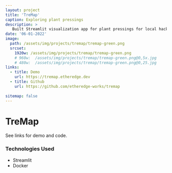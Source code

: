 ```yaml
---
layout: project
title: 'TreMap'
caption: Exploring plant pressings
description: >
   Built Streamlit visualization app for plant pressings for local hackathon.
date: '06-01-2022'
image: 
  path: /assets/img/projects/tremap/tremap-green.png
  srcset: 
    1920w: /assets/img/projects/tremap/tremap-green.png
    # 960w:  /assets/img/projects/tremap/tremap-green.png@0,5x.jpg
    # 480w:  /assets/img/projects/tremap/tremap-green.png@0,25.jpg
links:
  - title: Demo
    url: https://tremap.etheredge.dev
  - title: Github
    url: https://github.com/etheredge-works/tremap
    
sitemap: false
---
```


# TreMap

See links for demo and code.

### Technologies Used
- Streamlit
- Docker